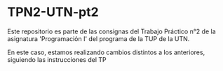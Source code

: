 # TPN2-UTN-pt2
Este repositorio es parte de las consignas del Trabajo Práctico n°2 de la asignatura 'Programación I' del programa de la TUP de la UTN.

En este caso, estamos realizando cambios distintos a los anteriores, siguiendo las instrucciones del TP